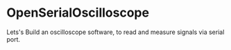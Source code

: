 # OpenSerialOscilloscope
Lets's Build an oscilloscope software, to read and measure signals via serial port. 
